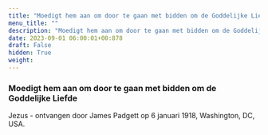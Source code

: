 ```yaml
---
title: "Moedigt hem aan om door te gaan met bidden om de Goddelijke Liefde"
menu_title: ""
description: "Moedigt hem aan om door te gaan met bidden om de Goddelijke Liefde"
date: 2023-09-01 06:00:01+00:878
draft: False
hidden: True
weight:
---
```

### Moedigt hem aan om door te gaan met bidden om de Goddelijke Liefde

Jezus - ontvangen door James Padgett op 6 januari 1918, Washington, DC, USA.
